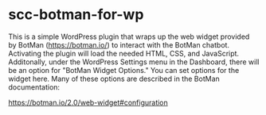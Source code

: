 # scc-botman-for-wp
This is a simple WordPress plugin that wraps up the web widget provided by BotMan (https://botman.io/) to interact with the BotMan chatbot. Activating the plugin will load the needed HTML, CSS, and JavaScript. Additonally, under the WordPress Settings menu in the Dashboard, there will be an option for "BotMan Widget Options." You can set options for the widget here. Many of these options are described in the BotMan documentation:

https://botman.io/2.0/web-widget#configuration
